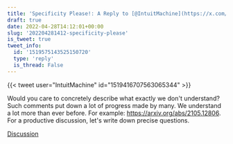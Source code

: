 ```yaml
---
title: 'Specificity Please!: A Reply to [@IntuitMachine](https://x.com/IntuitMachine)'
draft: true
date: 2022-04-28T14:12:01+00:00
slug: '202204281412-specificity-please'
is_tweet: true
tweet_info:
  id: '1519575143525150720'
  type: 'reply'
  is_thread: False
---
```




{{< tweet user="IntuitMachine" id="1519416707563065344" >}}

Would you care to concretely describe what exactly we don't understand? Such comments put down a lot of progress made by many. We understand a lot more than ever before. For example: <https://arxiv.org/abs/2105.12806>. For a productive discussion, let's write down precise questions.

[Discussion](https://x.com/sytelus/status/1519575143525150720)
